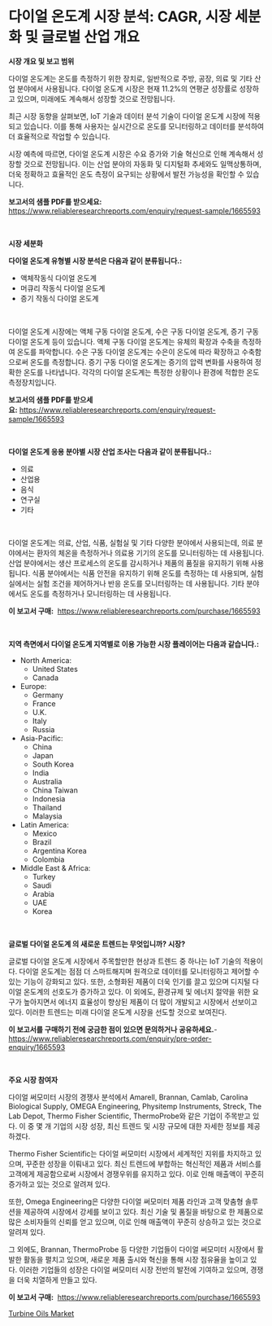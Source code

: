 <p><h1>다이얼 온도계 시장 분석: CAGR, 시장 세분화 및 글로벌 산업 개요</h1></p><p><strong>시장 개요 및 보고 범위</strong></p>
<p><p>다이얼 온도계는 온도를 측정하기 위한 장치로, 일반적으로 주방, 공장, 의료 및 기타 산업 분야에서 사용됩니다. 다이얼 온도계 시장은 현재 11.2%의 연평균 성장률로 성장하고 있으며, 미래에도 계속해서 성장할 것으로 전망됩니다. </p><p>최근 시장 동향을 살펴보면, IoT 기술과 데이터 분석 기술이 다이얼 온도계 시장에 적용되고 있습니다. 이를 통해 사용자는 실시간으로 온도를 모니터링하고 데이터를 분석하여 더 효율적으로 작업할 수 있습니다.</p><p>시장 예측에 따르면, 다이얼 온도계 시장은 수요 증가와 기술 혁신으로 인해 계속해서 성장할 것으로 전망됩니다. 이는 산업 분야의 자동화 및 디지털화 추세와도 일맥상통하며, 더욱 정확하고 효율적인 온도 측정이 요구되는 상황에서 발전 가능성을 확인할 수 있습니다.</p></p>
<p><strong>보고서의 샘플 PDF를 받으세요:</strong> <a href="https://www.reliableresearchreports.com/enquiry/request-sample/1665593">https://www.reliableresearchreports.com/enquiry/request-sample/1665593</a></p>
<p>&nbsp;</p>
<p><strong>시장 세분화</strong></p>
<p><strong>다이얼 온도계 유형별 시장 분석은 다음과 같이 분류됩니다.:</strong></p>
<p><ul><li>액체작동식 다이얼 온도계</li><li>머큐리 작동식 다이얼 온도계</li><li>증기 작동식 다이얼 온도계</li></ul></p>
<p>&nbsp;</p>
<p><p>다이얼 온도계 시장에는 액체 구동 다이얼 온도계, 수은 구동 다이얼 온도계, 증기 구동 다이얼 온도계 등이 있습니다. 액체 구동 다이얼 온도계는 유체의 확장과 수축을 측정하여 온도를 파악합니다. 수은 구동 다이얼 온도계는 수은이 온도에 따라 확장하고 수축함으로써 온도를 측정합니다. 증기 구동 다이얼 온도계는 증기의 압력 변화를 사용하여 정확한 온도를 나타냅니다. 각각의 다이얼 온도계는 특정한 상황이나 환경에 적합한 온도 측정장치입니다.</p></p>
<p><strong>보고서의 샘플 PDF를 받으세요:</strong>&nbsp;<a href="https://www.reliableresearchreports.com/enquiry/request-sample/1665593">https://www.reliableresearchreports.com/enquiry/request-sample/1665593</a></p>
<p>&nbsp;</p>
<p><strong> 다이얼 온도계 응용 분야별 시장 산업 조사는 다음과 같이 분류됩니다.:</strong></p>
<p><ul><li>의료</li><li>산업용</li><li>음식</li><li>연구실</li><li>기타</li></ul></p>
<p>&nbsp;</p>
<p><p>다이얼 온도계는 의료, 산업, 식품, 실험실 및 기타 다양한 분야에서 사용되는데, 의료 분야에서는 환자의 체온을 측정하거나 의료용 기기의 온도를 모니터링하는 데 사용됩니다. 산업 분야에서는 생산 프로세스의 온도를 감시하거나 제품의 품질을 유지하기 위해 사용됩니다. 식품 분야에서는 식품 안전을 유지하기 위해 온도를 측정하는 데 사용되며, 실험실에서는 실험 조건을 제어하거나 반응 온도를 모니터링하는 데 사용됩니다. 기타 분야에서도 온도를 측정하거나 모니터링하는 데 사용됩니다.</p></p>
<p><strong>이 보고서 구매:</strong>&nbsp; <a href="https://www.reliableresearchreports.com/purchase/1665593">https://www.reliableresearchreports.com/purchase/1665593</a></p>
<p>&nbsp;</p>
<p><strong>지역 측면에서 다이얼 온도계 지역별로 이용 가능한 시장 플레이어는 다음과 같습니다.:</strong></p>
<p><ul>
    <li>
        North America:
        <ul>
            <li>United States</li>
            <li>Canada</li>
        </ul>
    </li>
    <li>
        Europe:
        <ul>
            <li>Germany</li>
            <li>France</li>
            <li>U.K.</li>
            <li>Italy</li>
            <li>Russia</li>
        </ul>
    </li>
    <li>
        Asia-Pacific:
        <ul>
            <li>China</li>
            <li>Japan</li>
            <li>South Korea</li>
            <li>India</li>
            <li>Australia</li>
            <li>China Taiwan</li>
            <li>Indonesia</li>
            <li>Thailand</li>
            <li>Malaysia</li>
        </ul>
    </li>
    <li>
        Latin America:
        <ul>
            <li>Mexico</li>
            <li>Brazil</li>
            <li>Argentina Korea</li>
            <li>Colombia</li>
        </ul>
    </li>
    <li>
        Middle East & Africa:
        <ul>
            <li>Turkey</li>
            <li>Saudi</li>
            <li>Arabia</li>
            <li>UAE</li>
            <li>Korea</li>
        </ul>
    </li>
    </ul></p>
<p>&nbsp;</p>
<p><strong>글로벌 다이얼 온도계 의 새로운 트렌드는 무엇입니까? 시장?</strong></p>
<p><p>글로벌 다이얼 온도계 시장에서 주목할만한 현상과 트렌드 중 하나는 IoT 기술의 적용이다. 다이얼 온도계는 점점 더 스마트해지며 원격으로 데이터를 모니터링하고 제어할 수 있는 기능이 강화되고 있다. 또한, 소형화된 제품이 더욱 인기를 끌고 있으며 디지털 다이얼 온도계의 선호도가 증가하고 있다. 이 외에도, 환경규제 및 에너지 절약을 위한 요구가 높아지면서 에너지 효율성이 향상된 제품이 더 많이 개발되고 시장에서 선보이고 있다. 이러한 트렌드는 미래 다이얼 온도계 시장을 선도할 것으로 보여진다.</p></p>
<p><strong>이 보고서를 구매하기 전에 궁금한 점이 있으면 문의하거나 공유하세요.</strong>- <a href="https://www.reliableresearchreports.com/enquiry/pre-order-enquiry/1665593">https://www.reliableresearchreports.com/enquiry/pre-order-enquiry/1665593</a></p>
<p>&nbsp;</p>
<p><strong>주요 시장 참여자</strong></p>
<p><p>다이얼 써모미터 시장의 경쟁사 분석에서 Amarell, Brannan, Camlab, Carolina Biological Supply, OMEGA Engineering, Physitemp Instruments, Streck, The Lab Depot, Thermo Fisher Scientific, ThermoProbe와 같은 기업이 주목받고 있다. 이 중 몇 개 기업의 시장 성장, 최신 트렌드 및 시장 규모에 대한 자세한 정보를 제공하겠다.</p><p>Thermo Fisher Scientific는 다이얼 써모미터 시장에서 세계적인 지위를 차지하고 있으며, 꾸준한 성장을 이뤄내고 있다. 최신 트렌드에 부합하는 혁신적인 제품과 서비스를 고객에게 제공함으로써 시장에서 경쟁우위를 유지하고 있다. 이로 인해 매출액이 꾸준히 증가하고 있는 것으로 알려져 있다.</p><p>또한, Omega Engineering은 다양한 다이얼 써모미터 제품 라인과 고객 맞춤형 솔루션을 제공하여 시장에서 강세를 보이고 있다. 최신 기술 및 품질을 바탕으로 한 제품으로 많은 소비자들의 신뢰를 얻고 있으며, 이로 인해 매출액이 꾸준히 상승하고 있는 것으로 알려져 있다.</p><p>그 외에도, Brannan, ThermoProbe 등 다양한 기업들이 다이얼 써모미터 시장에서 활발한 활동을 펼치고 있으며, 새로운 제품 출시와 혁신을 통해 시장 점유율을 높이고 있다. 이러한 기업들의 성장은 다이얼 써모미터 시장 전반의 발전에 기여하고 있으며, 경쟁을 더욱 치열하게 만들고 있다.</p></p>
<p><strong>이 보고서 구매:</strong>&nbsp;&nbsp;<a href="https://www.reliableresearchreports.com/purchase/1665593">https://www.reliableresearchreports.com/purchase/1665593</a></p>
<p><p><a href="https://github.com/RickHolmes3/Market-Research-Report-List-4/blob/main/turbine-oils-market.md">Turbine Oils Market</a></p></p>
